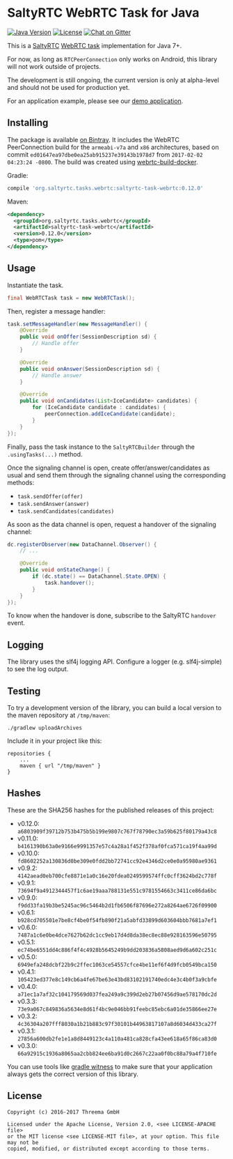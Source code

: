 # SaltyRTC WebRTC Task for Java

[![Java Version](https://img.shields.io/badge/java-7%2B-orange.svg)](https://github.com/saltyrtc/saltyrtc-client-java)
[![License](https://img.shields.io/badge/license-MIT%20%2F%20Apache%202.0-blue.svg)](https://github.com/saltyrtc/saltyrtc-client-java)
[![Chat on Gitter](https://badges.gitter.im/saltyrtc/Lobby.svg)](https://gitter.im/saltyrtc/Lobby)

This is a [SaltyRTC](https://github.com/saltyrtc/saltyrtc-meta) [WebRTC
task](https://github.com/saltyrtc/saltyrtc-meta/blob/master/Task-WebRTC.md)
implementation for Java 7+.

For now, as long as `RTCPeerConnection` only works on Android, this library
will not work outside of projects.

The development is still ongoing, the current version is only at alpha-level
and should not be used for production yet.

For an application example, please see our [demo
application](https://github.com/saltyrtc/saltyrtc-demo).


## Installing

The package is available [on
Bintray](https://bintray.com/saltyrtc/maven/saltyrtc-client/). It includes the
WebRTC PeerConnection build for the `armeabi-v7a` and `x86` architectures,
based on commit `ed01647ea97dbe0ea25ab915237e39143b1978d7` from `2017-02-02
04:23:24 -0800`. The build was created using
[webrtc-build-docker](https://github.com/threema-ch/webrtc-build-docker).

Gradle:

```groovy
compile 'org.saltyrtc.tasks.webrtc:saltyrtc-task-webrtc:0.12.0'
```

Maven:

```xml
<dependency>
  <groupId>org.saltyrtc.tasks.webrtc</groupId>
  <artifactId>saltyrtc-task-webrtc</artifactId>
  <version>0.12.0</version>
  <type>pom</type>
</dependency>
```


## Usage

Instantiate the task.

```java
final WebRTCTask task = new WebRTCTask();
```

Then, register a message handler:

```java
task.setMessageHandler(new MessageHandler() {
    @Override
    public void onOffer(SessionDescription sd) {
        // Handle offer
    }

    @Override
    public void onAnswer(SessionDescription sd) {
        // Handle answer
    }

    @Override
    public void onCandidates(List<IceCandidate> candidates) {
        for (IceCandidate candidate : candidates) {
            peerConnection.addIceCandidate(candidate);
        }
    }
});
```

Finally, pass the task instance to the `SaltyRTCBuilder` through the
`.usingTasks(...)` method.

Once the signaling channel is open, create offer/answer/candidates as usual and
send them through the signaling channel using the corresponding methods:

- `task.sendOffer(offer)`
- `task.sendAnswer(answer)`
- `task.sendCandidates(candidates)`

As soon as the data channel is open, request a handover of the signaling channel:

```java
dc.registerObserver(new DataChannel.Observer() {
    // ...

    @Override
    public void onStateChange() {
        if (dc.state() == DataChannel.State.OPEN) {
            task.handover();
        }
    }
});
```

To know when the handover is done, subscribe to the SaltyRTC `handover` event.


## Logging

The library uses the slf4j logging API. Configure a logger (e.g. slf4j-simple)
to see the log output.


## Testing

To try a development version of the library, you can build a local version to
the maven repository at `/tmp/maven`:

    ./gradlew uploadArchives

Include it in your project like this:

    repositories {
        ...
        maven { url "/tmp/maven" }
    }


## Hashes

These are the SHA256 hashes for the published releases of this project:

- v0.12.0: `a6803909f39712b753b475b5b199e9807c767f78790ec3a59b625f80179a43c8`
- v0.11.0: `b4161390b63a0e9166e9991357e57c4a28a1f452f378af0fca571ca19f4aa99d`
- v0.10.0: `fd8602252a130836d0be309e0fdd2bb72741cc92e4346d2ce0e0a95980ae9361`
- v0.9.2: `4142aead0eb700cfe8871e1a0c16e20fdea0249599574ffc0cff3624bd2c778f`
- v0.9.1: `73694f9a4912344457f1c6ae19aaa788131e551c9781554663c3411ce86da6bc`
- v0.9.0: `f9dd33fa19b3be5245ac96c5464b2d1fb6506f87696e272a8264ae6726f09900`
- v0.6.1: `b928cd705501e7be8cf4be0f54fb890f21a5abfd33899d603604bbb7681a7ef1`
- v0.6.0: `7487a1c6e0be4dce7627b62dc1cc9eb17d4d8da38ec8ec88e928163596e50795`
- v0.5.1: `ec74be6551dd4c886f4f4c4928b5645249b9dd203836a5808aed9d6a602c251c`
- v0.5.0: `6949efa248dcbf22b9c2ffec1063ce54557cfce4be11ef6f4d9fcb0549bca150`
- v0.4.1: `105423ed377e8c149cb6a4fe67be63e43bd83102191740edc4e3c4b0f3a9cbfe`
- v0.4.0: `a71ec1a7af32c104179569d037fea249a9c399d2eb27b07456d9ae578170dc2d`
- v0.3.3: `73e9a067c849836a5634e8d61f4bc9e046bb91feebc85ebc6a01de35866ee27e`
- v0.3.2: `4c36304a207fff8030a1b21b883c97f30101b44963817107a8d6034d433ca27f`
- v0.3.1: `27856a600db2fe1e1a8d8449123c4a110a481ca828cfa43ee618a65f86ca83d0`
- v0.3.0: `66a92915c1936a8065aa2cbb824ee6ba91d0c2667c22aa0f0bc88a79a4f710fe`

You can use tools like [gradle
witness](https://github.com/WhisperSystems/gradle-witness) to make sure that
your application always gets the correct version of this library.


## License

    Copyright (c) 2016-2017 Threema GmbH

    Licensed under the Apache License, Version 2.0, <see LICENSE-APACHE file>
    or the MIT license <see LICENSE-MIT file>, at your option. This file may not be
    copied, modified, or distributed except according to those terms.
